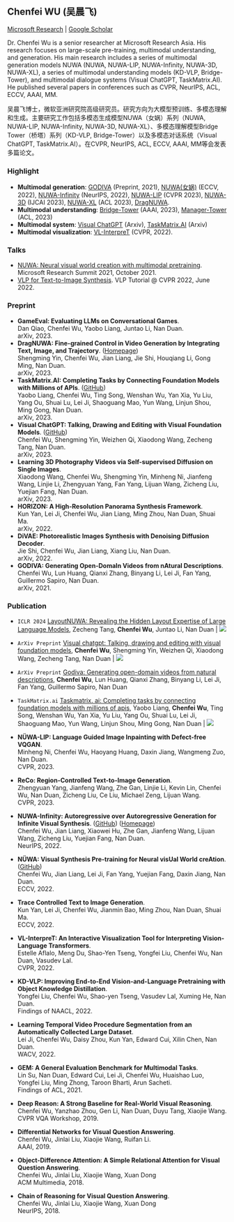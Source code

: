 ## Chenfei WU (吴晨飞) 
[Microsoft Research](https://www.microsoft.com/en-us/research/people/chewu/) \| [Google Scholar](https://scholar.google.com/citations?hl=zh-CN&user=1YlFL5UAAAAJ) 


Dr. Chenfei Wu is a senior researcher at Microsoft Research Asia. His research focuses on large-scale pre-training, multimodal understanding, and generation. His main research includes a series of multimodal generation models NUWA (NUWA, NUWA-LIP, NUWA-Infinity, NUWA-3D, NUWA-XL), a series of multimodal understanding models (KD-VLP, Bridge-Tower), and multimodal dialogue systems (Visual ChatGPT, TaskMatrix.AI). He published several papers in conferences such as CVPR, NeurIPS, ACL, ECCV, AAAI, MM.

吴晨飞博士，微软亚洲研究院高级研究员。研究方向为大模型预训练、多模态理解和生成。主要研究工作包括多模态生成模型NUWA（女娲）系列（NUWA, NUWA-LIP, NUWA-Infinity, NUWA-3D, NUWA-XL）、多模态理解模型Bridge Tower（桥塔）系列（KD-VLP, Bridge-Tower）以及多模态对话系统（Visual ChatGPT, TaskMatrix.AI）。在CVPR, NeurIPS, ACL, ECCV, AAAI, MM等会发表多篇论文。

### Highlight


- **Multimodal generation**: [GODIVA](https://arxiv.org/abs/2104.14806) (Preprint, 2021), [NUWA(女娲)](https://arxiv.org/abs/2111.12417) (ECCV, 2022), [NUWA-Infinity](https://arxiv.org/abs/2207.09814) (NeurIPS, 2022), [NUWA-LIP](https://arxiv.org/abs/2202.05009) (CVPR 2023), [NUWA-3D](https://arxiv.org/abs/2302.10781) (IJCAI 2023), [NUWA-XL](https://arxiv.org/abs/2303.12346) (ACL 2023), [DragNUWA](https://arxiv.org/abs/2308.08089).
- **Multimodal understanding**:  [Bridge-Tower](https://arxiv.org/abs/2206.08657) (AAAI, 2023), [Manager-Tower]() (ACL, 2023)
- **Multimodal system**: [Visual ChatGPT](https://arxiv.org/abs/2303.04671) (Arxiv), [TaskMatrix.AI](https://arxiv.org/abs/2303.16434) (Arxiv)
- **Multimodal visualization**: [VL-InterpreT](https://openaccess.thecvf.com/content/CVPR2022/papers/Aflalo_VL-InterpreT_An_Interactive_Visualization_Tool_for_Interpreting_Vision-Language_Transformers_CVPR_2022_paper.pdf) (CVPR, 2022).



### Talks

- [NUWA: Neural visual world creation with multimodal pretraining](https://www.microsoft.com/en-us/research/video/research-talk-nuwa-neural-visual-world-creation-with-multimodal-pretraining/). Microsoft Research Summit 2021, October 2021.
- [VLP for Text-to-Image Synthesis](https://www.microsoft.com/en-us/research/video/vlp-tutorial-cvpr-2022-vlp-for-text-to-image-synthesis/). VLP Tutorial @ CVPR 2022, June 2022.



### Preprint

- **GameEval: Evaluating LLMs on Conversational Games**.
  <br> Dan Qiao, Chenfei Wu, Yaobo Liang, Juntao Li, Nan Duan.
  <br> arXiv, 2023.
- **DragNUWA: Fine-grained Control in Video Generation by Integrating Text, Image, and Trajectory**. ([Homepage](https://www.microsoft.com/en-us/research/project/dragnuwa/))
  <br> Shengming Yin, Chenfei Wu, Jian Liang, Jie Shi, Houqiang Li, Gong Ming, Nan Duan.
  <br> arXiv, 2023.
- **TaskMatrix.AI: Completing Tasks by Connecting Foundation Models with Millions of APIs**. ([GitHub](https://github.com/microsoft/visual-chatgpt/tree/main/TaskMatrix.AI))
  <br> Yaobo Liang, Chenfei Wu, Ting Song, Wenshan Wu, Yan Xia, Yu Liu, Yang Ou, Shuai Lu, Lei Ji, Shaoguang Mao, Yun Wang, Linjun Shou, Ming Gong, Nan Duan.
  <br> arXiv, 2023.
- **Visual ChatGPT: Talking, Drawing and Editing with Visual Foundation Models**. ([GitHub](https://github.com/microsoft/visual-chatgpt))
  <br> Chenfei Wu, Shengming Yin, Weizhen Qi, Xiaodong Wang, Zecheng Tang, Nan Duan.
  <br> arXiv, 2023.
- **Learning 3D Photography Videos via Self-supervised Diffusion on Single Images**.
  <br> Xiaodong Wang, Chenfei Wu, Shengming Yin, Minheng Ni, Jianfeng Wang, Linjie Li, Zhengyuan Yang, Fan Yang, Lijuan Wang, Zicheng Liu, Yuejian Fang, Nan Duan.
  <br> arXiv, 2023.
- **HORIZON: A High-Resolution Panorama Synthesis Framework**.
  <br> Kun Yan, Lei Ji, Chenfei Wu, Jian Liang, Ming Zhou, Nan Duan, Shuai Ma.
  <br> arXiv, 2022.
- **DiVAE: Photorealistic Images Synthesis with Denoising Diffusion Decoder**.
  <br> Jie Shi, Chenfei Wu, Jian Liang, Xiang Liu, Nan Duan.
  <br> arXiv, 2022.
- **GODIVA: Generating Open-DomaIn Videos from nAtural Descriptions**.
  <br> Chenfei Wu, Lun Huang, Qianxi Zhang, Binyang Li, Lei Ji, Fan Yang, Guillermo Sapiro, Nan Duan. 
  <br> arXiv, 2021.


### Publication

- ``ICLR 2024`` [LayoutNUWA: Revealing the Hidden Layout Expertise of Large Language Models](https://arxiv.org/abs/2309.09506), Zecheng Tang, **Chenfei Wu**, Juntao Li, Nan Duan \| [![](https://img.shields.io/github/stars/ProjectNUWA/LayoutNUWA?style=social&label=Github+Stars)](https://github.com/ProjectNUWA/LayoutNUWA)

- ``ArXiv Preprint`` [Visual chatgpt: Talking, drawing and editing with visual foundation models](https://arxiv.org/abs/2303.04671), **Chenfei Wu**, Shengming Yin, Weizhen Qi, Xiaodong Wang, Zecheng Tang, Nan Duan \| [![](https://img.shields.io/github/stars/chenfei-wu/TaskMatrix?style=social&label=Github+Stars)](https://github.com/chenfei-wu/TaskMatrix)

- ``ArXiv Preprint`` [Godiva: Generating open-domain videos from natural descriptions](https://arxiv.org/abs/2104.14806), **Chenfei Wu**, Lun Huang, Qianxi Zhang, Binyang Li, Lei Ji, Fan Yang, Guillermo Sapiro, Nan Duan

- ``TaskMatrix.ai`` [Taskmatrix. ai: Completing tasks by connecting foundation models with millions of apis](https://arxiv.org/abs/2303.16434), Yaobo Liang, **Chenfei Wu**, Ting Song, Wenshan Wu, Yan Xia, Yu Liu, Yang Ou, Shuai Lu, Lei Ji, Shaoguang Mao, Yun Wang, Linjun Shou, Ming Gong, Nan Duan \| [![](https://img.shields.io/github/stars/chenfei-wu/TaskMatrix?style=social&label=Github+Stars)](https://github.com/chenfei-wu/TaskMatrix)



- **NÜWA-LIP: Language Guided Image Inpainting with Defect-free VQGAN**.
  <br> Minheng Ni, Chenfei Wu, Haoyang Huang, Daxin Jiang, Wangmeng Zuo, Nan Duan. 
  <br> CVPR, 2023.
- **ReCo: Region-Controlled Text-to-Image Generation**.
  <br> Zhengyuan Yang, Jianfeng Wang, Zhe Gan, Linjie Li, Kevin Lin, Chenfei Wu, Nan Duan, Zicheng Liu, Ce Liu, Michael Zeng, Lijuan Wang.
  <br> CVPR, 2023.
- **NUWA-Infinity: Autoregressive over Autoregressive Generation for Infinite Visual Synthesis**. ([GitHub](https://github.com/microsoft/NUWA)) ([Homepage](https://nuwa-infinity.microsoft.com/))
  <br> Chenfei Wu, Jian Liang, Xiaowei Hu, Zhe Gan, Jianfeng Wang, Lijuan Wang, Zicheng Liu, Yuejian Fang, Nan Duan. 
  <br> NeurIPS, 2022.
- **NÜWA: Visual Synthesis Pre-training for Neural visUal World creAtion**. ([GitHub](https://github.com/microsoft/NUWA))
  <br> Chenfei Wu, Jian Liang, Lei Ji, Fan Yang, Yuejian Fang, Daxin Jiang, Nan Duan. 
  <br> ECCV, 2022.
- **Trace Controlled Text to Image Generation**.
  <br> Kun Yan, Lei Ji, Chenfei Wu, Jianmin Bao, Ming Zhou, Nan Duan, Shuai Ma. 
  <br> ECCV, 2022.
- **VL-InterpreT: An Interactive Visualization Tool for Interpreting Vision-Language Transformers**.
  <br> Estelle Aflalo, Meng Du, Shao-Yen Tseng, Yongfei Liu, Chenfei Wu, Nan Duan, Vasudev Lal. 
  <br> CVPR, 2022.
- **KD-VLP: Improving End-to-End Vision-and-Language Pretraining with Object Knowledge Distillation**.
  <br> Yongfei Liu, Chenfei Wu, Shao-yen Tseng, Vasudev Lal, Xuming He, Nan Duan. 
  <br> Findings of NAACL, 2022.
- **Learning Temporal Video Procedure Segmentation from an Automatically Collected Large Dataset**.
  <br> Lei Ji, Chenfei Wu, Daisy Zhou, Kun Yan, Edward Cui, Xilin Chen, Nan Duan. 
  <br> WACV, 2022.
- **GEM: A General Evaluation Benchmark for Multimodal Tasks**.
  <br> Lin Su, Nan Duan, Edward Cui, Lei Ji, Chenfei Wu, Huaishao Luo, Yongfei Liu, Ming Zhong, Taroon Bharti, Arun Sacheti. 
  <br> Findings of ACL, 2021.
- **Deep Reason: A Strong Baseline for Real-World Visual Reasoning**.
  <br> Chenfei Wu, Yanzhao Zhou, Gen Li, Nan Duan, Duyu Tang, Xiaojie Wang. 
  <br> CVPR VQA Workshop, 2019.
- **Differential Networks for Visual Question Answering**.
  <br> Chenfei Wu, Jinlai Liu, Xiaojie Wang, Ruifan Li. 
  <br> AAAI, 2019.
- **Object-Difference Attention: A Simple Relational Attention for Visual Question Answering**.
  <br> Chenfei Wu, Jinlai Liu, Xiaojie Wang, Xuan Dong
  <br> ACM Multimedia, 2018.
- **Chain of Reasoning for Visual Question Answering**.
  <br> 	Chenfei Wu, Jinlai Liu, Xiaojie Wang, Xuan Dong
  <br> NeurIPS, 2018.
